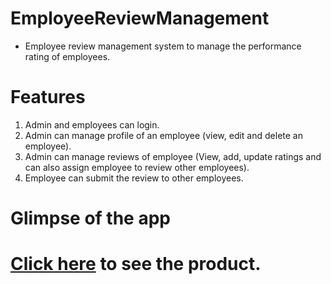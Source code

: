 # EmployeeReviewManagement
* Employee review management system to manage the performance rating of employees.

# Features
1. Admin and employees can login.
2. Admin can manage profile of an employee (view, edit and delete an employee).
3. Admin can manage reviews of employee (View, add, update ratings and can also assign employee to review other employees).
4. Employee can submit the review to other employees.

# Glimpse of the app
# 



# <a href="https://employee-review-management.herokuapp.com/" target="_blank">Click here</a> to see the product.
